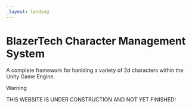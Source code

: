 ```yaml
---
_layout: landing
---
```


# **BlazerTech Character Management System**

A complete framework for hanlding a variety of 2d characters within the Unity Game Engine.
        
> [!WARNING]
> THIS WEBSITE IS UNDER CONSTRUCTION AND NOT YET FINISHED!